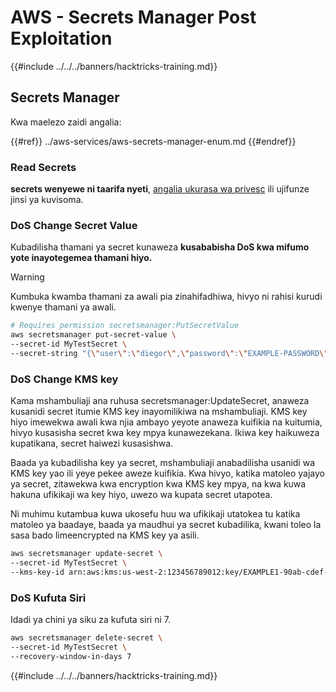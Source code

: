 # AWS - Secrets Manager Post Exploitation

{{#include ../../../banners/hacktricks-training.md}}

## Secrets Manager

Kwa maelezo zaidi angalia:

{{#ref}}
../aws-services/aws-secrets-manager-enum.md
{{#endref}}

### Read Secrets

**secrets wenyewe ni taarifa nyeti**, [angalia ukurasa wa privesc](../aws-privilege-escalation/aws-secrets-manager-privesc.md) ili ujifunze jinsi ya kuvisoma.

### DoS Change Secret Value

Kubadilisha thamani ya secret kunaweza **kusababisha DoS kwa mifumo yote inayotegemea thamani hiyo.**

> [!WARNING]
> Kumbuka kwamba thamani za awali pia zinahifadhiwa, hivyo ni rahisi kurudi kwenye thamani ya awali.
```bash
# Requires permission secretsmanager:PutSecretValue
aws secretsmanager put-secret-value \
--secret-id MyTestSecret \
--secret-string "{\"user\":\"diegor\",\"password\":\"EXAMPLE-PASSWORD\"}"
```
### DoS Change KMS key

Kama mshambuliaji ana ruhusa secretsmanager:UpdateSecret, anaweza kusanidi secret itumie KMS key inayomilikiwa na mshambuliaji. KMS key hiyo imewekwa awali kwa njia ambayo yeyote anaweza kuifikia na kuitumia, hivyo kusasisha secret kwa key mpya kunawezekana. Ikiwa key haikuweza kupatikana, secret haiwezi kusasishwa.

Baada ya kubadilisha key ya secret, mshambuliaji anabadilisha usanidi wa KMS key yao ili yeye pekee aweze kuifikia. Kwa hivyo, katika matoleo yajayo ya secret, zitawekwa kwa encryption kwa KMS key mpya, na kwa kuwa hakuna ufikikaji wa key hiyo, uwezo wa kupata secret utapotea.

Ni muhimu kutambua kuwa ukosefu huu wa ufikikaji utatokea tu katika matoleo ya baadaye, baada ya maudhui ya secret kubadilika, kwani toleo la sasa bado limeencrypted na KMS key ya asili.
```bash
aws secretsmanager update-secret \
--secret-id MyTestSecret \
--kms-key-id arn:aws:kms:us-west-2:123456789012:key/EXAMPLE1-90ab-cdef-fedc-ba987EXAMPLE
```
### DoS Kufuta Siri

Idadi ya chini ya siku za kufuta siri ni 7.
```bash
aws secretsmanager delete-secret \
--secret-id MyTestSecret \
--recovery-window-in-days 7
```
{{#include ../../../banners/hacktricks-training.md}}
